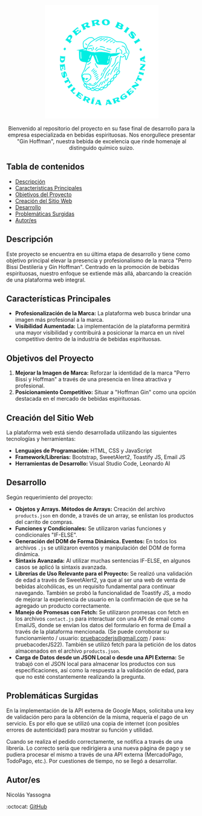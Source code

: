 <p align="center"><img src="/assets/img/logo_foot.png"/></p> 
<p align="center">Bienvenido al repositorio del proyecto en su fase final de desarrollo para la empresa especializada en bebidas espirituosas. Nos enorgullece presentar "Gin Hoffman", nuestra bebida de excelencia que rinde homenaje al distinguido químico suizo.</p>

## Tabla de contenidos

- [Descripción](#descripción)
- [Características Principales](#características-principales)
- [Objetivos del Proyecto](#objetivos-del-proyecto)
- [Creación del Sitio Web](#creación-del-sitio-web)
- [Desarrollo](#desarrollo)
- [Problemáticas Surgidas](#problemáticas-surgidas)
- [Autor/es](#autores)

## Descripción

Este proyecto se encuentra en su última etapa de desarrollo y tiene como objetivo principal elevar la presencia y profesionalismo de la marca "Perro Bissi Destileria y Gin Hoffman". Centrado en la promoción de bebidas espirituosas, nuestro enfoque se extiende más allá, abarcando la creación de una plataforma web integral.

## Características Principales

- **Profesionalización de la Marca:** La plataforma web busca brindar una imagen más profesional a la marca.
- **Visibilidad Aumentada:** La implementación de la plataforma permitirá una mayor visibilidad y contribuirá a posicionar la marca en un nivel competitivo dentro de la industria de bebidas espirituosas.

## Objetivos del Proyecto

1. **Mejorar la Imagen de Marca:** Reforzar la identidad de la marca "Perro Bissi y Hoffman" a través de una presencia en línea atractiva y profesional.
2. **Posicionamiento Competitivo:** Situar a "Hoffman Gin" como una opción destacada en el mercado de bebidas espirituosas.

## Creación del Sitio Web

La plataforma web está siendo desarrollada utilizando las siguientes tecnologías y herramientas:

- **Lenguajes de Programación:** HTML, CSS y JavaScript
- **Framework/Librerías:** Bootstrap, SweetAlert2, Toastify JS, Email JS
- **Herramientas de Desarrollo:** Visual Studio Code, Leonardo AI

## Desarrollo

Según requerimiento del proyecto:

- **Objetos y Arrays. Métodos de Arrays:** Creación del archivo `products.json` en donde, a través de un array, se enlistan los productos del carrito de compras.
- **Funciones y Condicionales:** Se utilizaron varias funciones y condicionales "IF-ELSE".
- **Generación del DOM de Forma Dinámica. Eventos:** En todos los archivos `.js` se utilizaron eventos y manipulación del DOM de forma dinámica.
- **Sintaxis Avanzada:** Al utilizar muchas sentencias IF-ELSE, en algunos casos se aplicó la sintaxis avanzada.
- **Librerías de Uso Relevante para el Proyecto:** Se realizó una validación de edad a través de SweetAlert2, ya que al ser una web de venta de bebidas alcohólicas, es un requisito fundamental para continuar navegando. También se probó la funcionalidad de Toastify JS, a modo de mejorar la experiencia de usuario en la confirmación de que se ha agregado un producto correctamente.
- **Manejo de Promesas con Fetch:** Se utilizaron promesas con fetch en los archivos `contact.js` para interactuar con una API de email como EmailJS, donde se envían los datos del formulario en forma de Email a través de la plataforma mencionada. (Se puede corroborar su funcionamiento / usuario: pruebacoderjs@gmail.com / pass: pruebacoderJS22). También se utilizó fetch para la petición de los datos almacenados en el archivo `products.json`.
- **Carga de Datos desde un JSON Local o desde una API Externa:** Se trabajó con el JSON local para almacenar los productos con sus especificaciones, así como la respuesta a la validación de edad, para que no esté constantemente realizando la pregunta.

## Problemáticas Surgidas

En la implementación de la API externa de Google Maps, solicitaba una key de validación pero para la obtención de la misma, requería el pago de un servicio. Es por ello que se utilizó una copia de internet (con posibles errores de autenticidad) para mostrar su función y utilidad.

Cuando se realiza el pedido correctamente, se notifica a través de una librería. Lo correcto sería que redirigiera a una nueva página de pago y se pudiera procesar el mismo a través de una API externa (MercadoPago, TodoPago, etc.). Por cuestiones de tiempo, no se llegó a desarrollar.

## Autor/es

Nicolás Yassogna

:octocat: [GitHub](https://github.com/nicoyasso)
